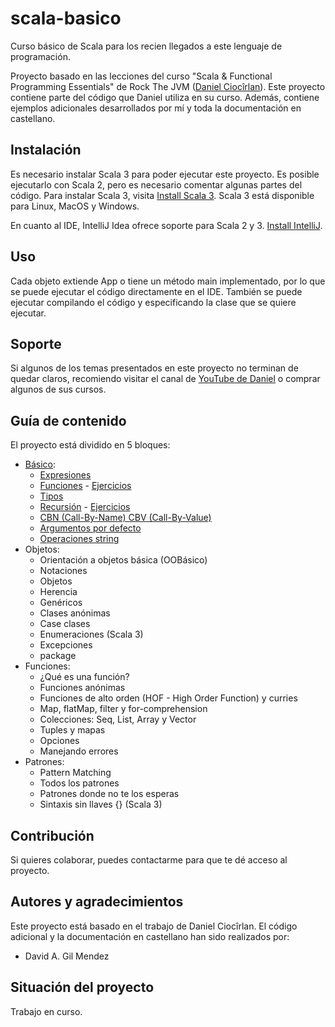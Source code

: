 # scala-basico
Curso básico de Scala para los recien llegados a este lenguaje de programación.

Proyecto basado en las lecciones del curso "Scala & Functional Programming Essentials" de Rock The JVM
([Daniel Ciocîrlan](https://github.com/rockthejvm)). Este proyecto contiene parte del código que Daniel utiliza en su
curso. Además, contiene ejemplos adicionales desarrollados por mí y toda la documentación en castellano.

## Instalación

Es necesario instalar Scala 3 para poder ejecutar este proyecto. Es posible ejecutarlo con Scala 2, pero es necesario
comentar algunas partes del código. Para instalar Scala 3, visita
[Install Scala 3](https://scala-lang.org/download/scala3.html). Scala 3 está disponible para Linux, MacOS y Windows.

En cuanto al IDE, IntelliJ Idea ofrece soporte para Scala 2 y 3. [Install IntelliJ](https://www.jetbrains.com/idea/).

## Uso

Cada objeto extiende App o tiene un método main implementado, por lo que se puede ejecutar el código directamente en el
IDE. También se puede ejecutar compilando el código y especificando la clase que se quiere ejecutar.

## Soporte

Si algunos de los temas presentados en este proyecto no terminan de quedar claros, recomiendo visitar el canal de
[YouTube de Daniel](https://www.youtube.com/c/rockthejvm) o comprar algunos de sus cursos.

## Guía de contenido

El proyecto está dividido en 5 bloques:
 - [Básico](https://github.com/dagmendez/scala-basico/tree/main/src/main/scala/lecciones/parte1Basico):
   - [Expresiones](https://github.com/dagmendez/scala-basico/blob/main/src/main/scala/lecciones/parte1Basico/Expresiones.scala)
   - [Funciones](https://github.com/dagmendez/scala-basico/blob/main/src/main/scala/lecciones/parte1Basico/Funciones.scala) - [Ejercicios](https://github.com/dagmendez/scala-basico/blob/main/src/main/scala/ejercicios/parte1Basico/FuncionesEnunciado.scala)
   - [Tipos](https://github.com/dagmendez/scala-basico/blob/main/src/main/scala/lecciones/parte1Basico/Tipos.scala)
   - [Recursión](https://github.com/dagmendez/scala-basico/blob/main/src/main/scala/lecciones/parte1Basico/Recursion.scala) - [Ejercicios](https://github.com/dagmendez/scala-basico/blob/main/src/main/scala/ejercicios/parte1Basico/RecursionEnunciado.scala)
   - [CBN (Call-By-Name) CBV (Call-By-Value)](https://github.com/dagmendez/scala-basico/blob/main/src/main/scala/lecciones/parte1Basico/CBNvsCBV.scala)
   - [Argumentos por defecto](https://github.com/dagmendez/scala-basico/blob/main/src/main/scala/lecciones/parte1Basico/ArgumentosPorDefecto.scala)
   - [Operaciones string](https://github.com/dagmendez/scala-basico/blob/main/src/main/scala/lecciones/parte1Basico/OperacionesStrings.scala)
 - Objetos:
   - Orientación a objetos básica (OOBásico)
   - Notaciones
   - Objetos
   - Herencia
   - Genéricos
   - Clases anónimas
   - Case clases
   - Enumeraciones (Scala 3)
   - Excepciones
   - package
 - Funciones:
   - ¿Qué es una función?
   - Funciones anónimas
   - Funciones de alto orden (HOF - High Order Function) y curries
   - Map, flatMap, filter y for-comprehension
   - Colecciones: Seq, List, Array y Vector
   - Tuples y mapas
   - Opciones
   - Manejando errores
 - Patrones:
   - Pattern Matching
   - Todos los patrones
   - Patrones donde no te los esperas
   - Sintaxis sin llaves {} (Scala 3)

## Contribución

Si quieres colaborar, puedes contactarme para que te dé acceso al proyecto.

## Autores y agradecimientos

Este proyecto está basado en el trabajo de Daniel Ciocîrlan. El código adicional y la documentación en castellano han
sido realizados por:

- David A. Gil Mendez

## Situación del proyecto

Trabajo en curso.